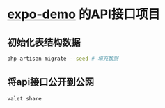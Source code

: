 # [expo-demo](https://github.com/curder/expo-demo) 的API接口项目

## 初始化表结构数据

```bash
php artisan migrate --seed # 填充数据
```

## 将api接口公开到公网
```bash
valet share 
```                            
